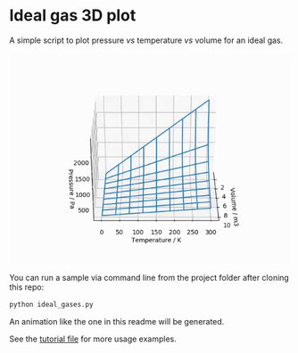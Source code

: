 # Ideal gas 3D plot

A simple script to plot pressure *vs* temperature *vs* volume for an ideal gas.

![Animation gif](animation.gif)

You can run a sample via command line from the project folder after cloning this repo:

```bash
python ideal_gases.py
```

An animation like the one in this readme will be generated.

See the [tutorial file](tutorial.ipynb) for more usage examples.